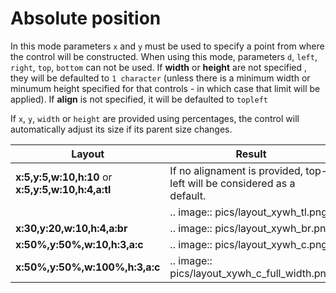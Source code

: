 # Absolute position

In this mode parameters ``x`` and ``y`` must be used to specify a point from where the control will be constructed. 
When using this mode, parameters ``d``, ``left``, ``right``, ``top``, ``bottom`` can not be used. 
If **width** or **height** are not specified , they will be defaulted to ``1 character`` (unless there is a minimum width or minumum height specified for that controls - in which case that limit will be applied).
If **align** is not specified, it will be defaulted to ``topleft`` 

If ``x``, ``y``, ``width`` or ``height`` are provided using percentages, the control will automatically adjust its size if its parent size changes. 

| Layout                         | Result                                                                 |
|--------------------------------|------------------------------------------------------------------------|
| **x:5,y:5,w:10,h:10** or **x:5,y:5,w:10,h:4,a:tl**      |If no alignament is provided, top-left will be considered as a default. |
|                                | .. image:: pics/layout_xywh_tl.png                                     |
| **x:30,y:20,w:10,h:4,a:br**    | .. image:: pics/layout_xywh_br.png                                     |
| **x:50%,y:50%,w:10,h:3,a:c**   | .. image:: pics/layout_xywh_c.png                                      |
| **x:50%,y:50%,w:100%,h:3,a:c** | .. image:: pics/layout_xywh_c_full_width.png                           |

